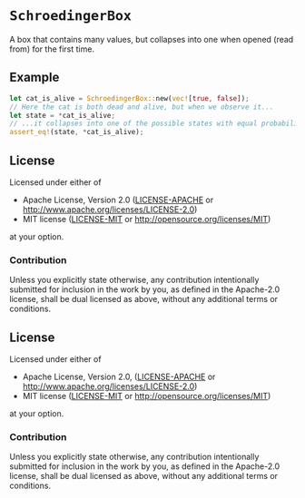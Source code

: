 `SchroedingerBox`
=================

A box that contains many values, but collapses into one when opened (read from)
for the first time.

Example
-------

```rust
let cat_is_alive = SchroedingerBox::new(vec![true, false]);
// Here the cat is both dead and alive, but when we observe it...
let state = *cat_is_alive;
// ...it collapses into one of the possible states with equal probability.
assert_eq!(state, *cat_is_alive);
```
## License

Licensed under either of

 * Apache License, Version 2.0 ([LICENSE-APACHE](LICENSE-APACHE) or
   http://www.apache.org/licenses/LICENSE-2.0)
 * MIT license ([LICENSE-MIT](LICENSE-MIT) or
   http://opensource.org/licenses/MIT)

at your option.

### Contribution

Unless you explicitly state otherwise, any contribution intentionally submitted
for inclusion in the work by you, as defined in the Apache-2.0 license, shall be
dual licensed as above, without any additional terms or conditions.

## License

Licensed under either of

 * Apache License, Version 2.0, ([LICENSE-APACHE](LICENSE-APACHE) or http://www.apache.org/licenses/LICENSE-2.0)
 * MIT license ([LICENSE-MIT](LICENSE-MIT) or http://opensource.org/licenses/MIT)

at your option.

### Contribution

Unless you explicitly state otherwise, any contribution intentionally
submitted for inclusion in the work by you, as defined in the Apache-2.0
license, shall be dual licensed as above, without any additional terms or
conditions.

